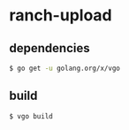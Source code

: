 # ranch-upload

## dependencies
```bash
$ go get -u golang.org/x/vgo
```

## build
```bash
$ vgo build
```
